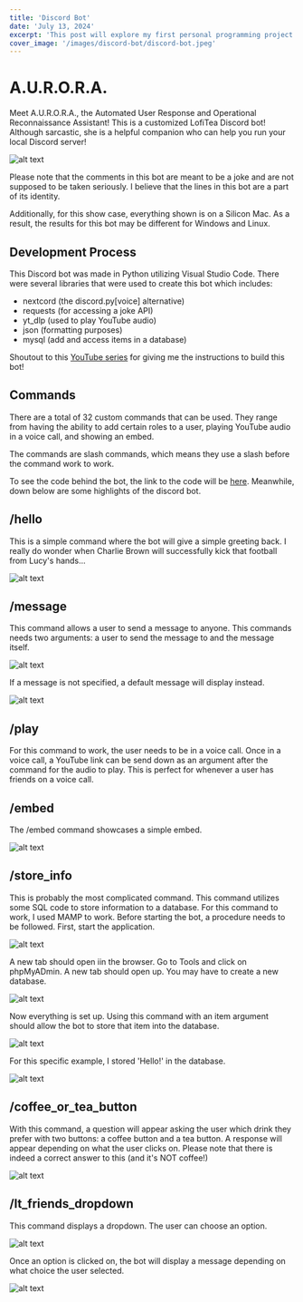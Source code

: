 ```yaml
---
title: 'Discord Bot'
date: 'July 13, 2024'
excerpt: 'This post will explore my first personal programming project'
cover_image: '/images/discord-bot/discord-bot.jpeg'
---
```


# A.U.R.O.R.A.

Meet A.U.R.O.R.A., the Automated User Response and Operational Reconnaissance Assistant! This is a customized LofiTea Discord bot! Although sarcastic, she is a helpful companion who can help you run your local Discord server!

![alt text](/images/discord-bot/boba-tea.jpg)

Please note that the comments in this bot are meant to be a joke and are not supposed to be taken seriously.  I believe that the lines in this bot are a part of its identity.  

Additionally, for this show case, everything shown is on a Silicon Mac.  As a result, the results for this bot may be different for Windows and Linux.

## Development Process

This Discord bot was made in Python utilizing Visual Studio Code.  There were several libraries that were used to create this bot which includes:
- nextcord (the discord.py[voice] alternative)
- requests (for accessing a joke API)
- yt_dlp (used to play YouTube audio)
- json (formatting purposes)
- mysql (add and access items in a database)

Shoutout to this <a href = "https://www.youtube.com/watch?v=cCiqcu2NP8I&list=PL-7Dfw57ZZVRB4N7VWPjmT0Q-2FIMNBMP&index=2"> YouTube series</a> for giving me the instructions to build this bot!

## Commands

There are a total of 32 custom commands that can be used.  They range from having the ability to add certain roles to a user, playing YouTube audio in a voice call, and showing an embed.

The commands are slash commands, which means they use a slash before the command work to work.

To see the code behind the bot, the link to the code will be <a href = "https://github.com/LofiTea/A.U.R.O.R.A.">here</a>.  Meanwhile, down below are some highlights of the discord bot.

## /hello

This is a simple command where the bot will give a simple greeting back.  I really do wonder when Charlie Brown will successfully kick that football from Lucy's hands...

![alt text](/images/discord-bot/hello.png)

## /message

This command allows a user to send a message to anyone.  This commands needs two arguments: a user to send the message to and the message itself.  

![alt text](/images/discord-bot/message_1.png)

If a message is not specified, a default message will display instead.

![alt text](/images/discord-bot/message_2.png)

## /play

For this command to work, the user needs to be in a voice call.  Once in a voice call, a YouTube link can be send down as an argument after the command for the audio to play.  This is perfect for whenever a user has friends on a voice call.

## /embed

The /embed command showcases a simple embed.

![alt text](/images/discord-bot/embed.png)

## /store_info

This is probably the most complicated command.  This command utilizes some SQL code to store information to a database.  For this command to work, I used MAMP to work.  Before starting the bot, a procedure needs to be followed.  First, start the application.

![alt text](/images/discord-bot/store_info_step_1.png)

A new tab should open iin the browser.  Go to Tools and click on phpMyADmin.  A new tab should open up.  You may have to create a new database.

![alt text](/images/discord-bot/store_info_step_2.png)

Now everything is set up.  Using this command with an item argument should allow the bot to store that item into the database.

![alt text](/images/discord-bot/store_info_step_3.png)

For this specific example, I stored 'Hello!' in the database. 

![alt text](/images/discord-bot/store_info_step_4.png)

## /coffee_or_tea_button

With this command, a question will appear asking the user which drink they prefer with two buttons: a coffee button and a tea button.  A response will appear depending on what the user clicks on.  Please note that there is indeed a correct answer to this (and it's NOT coffee!)

![alt text](/images/discord-bot/button.png)

## /lt_friends_dropdown

This command displays a dropdown.  The user can choose an option.

![alt text](/images/discord-bot/dropdown_1.png)

Once an option is clicked on, the bot will display a message depending on what choice the user selected.

![alt text](/images/discord-bot/dropdown_2.png)